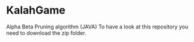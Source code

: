 # KalahGame
Alpha Beta Pruning algorithm (JAVA)
To have a look at this repository you need to download the zip folder.
